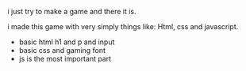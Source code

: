 i just try to make a game and there it is.

<!-- what i use to make the game -->

i made this game with very simply things like: Html, css and javascript.

<!-- paling  -->

- basic html h1 and p and input
- basic css and gaming font
- js is the most important part

